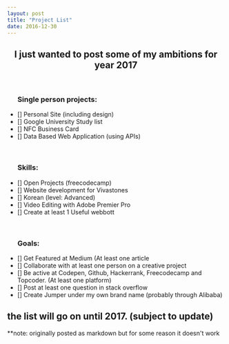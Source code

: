 ```yaml
---
layout: post
title: "Project List"
date: 2016-12-30
---
```


<center>
<h2>I just wanted to post some of my ambitions for year 2017 </h2>
</center>
<br>

<ul><h3>Single person projects:</h3>
 
 <li>[] Personal Site (including design)</li>
 <li>[] Google University Study list</li>
 <li>[] NFC Business Card</li>
 <li>[] Data Based Web Application (using APIs)</li>
 </ul>
<br>
<ul><h3>Skills: </h3>
<p>
 <li>[] Open Projects (freecodecamp)</li>
 <li>[] Website development for Vivastones</li>
 <li>[] Korean (level: Advanced)</li>
 <li>[] Video Editing with Adobe Premier Pro</li>
 <li>[] Create at least 1 Useful webbott</li>
</p>
</ul>
<br>
<ul><h3>Goals:</h3>
<p>
  <li>[] Get Featured at Medium (At least one article</li>
  <li>[] Collaborate with at least one person on a creative project</li>
  <li>[] Be active at Codepen, Github, Hackerrank, Freecodecamp and Topcoder. (At least one platform)</li>
  <li>[] Post at least one question in stack overflow</li>
  <li>[] Create Jumper under my own brand name (probably through Alibaba) </li>
</p>
</ul>
<h2> the list will go on until 2017. (subject to update) </h2>

**note: originally posted as markdown but for some reason it doesn't work
